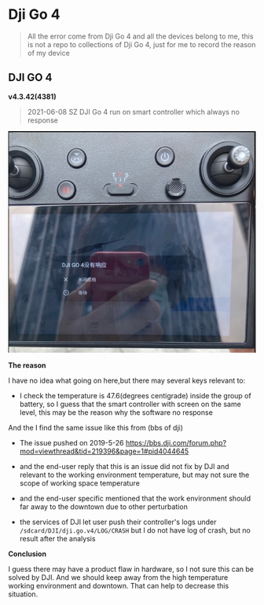 # Dji Go 4
> All the error come from Dji Go 4 and all the devices belong to me, this is not a repo to collections of Dji Go 4, just for me
> to record the reason of my device


## DJI GO 4 

**v4.3.42(4381)**
> 2021-06-08 SZ
> DJI Go 4 run on smart controller which always no response

![](img/controller-with-screen.png)

**The reason**

I have no idea what going on here,but there may several keys relevant to:

* I check the temperature is 47.6(degrees centigrade) inside the group of battery, so I guess that the smart controller with screen on the same level, this may be the reason why the software no response

And the I find the same issue like this from (bbs of dji)

* The issue pushed on 2019-5-26 https://bbs.dji.com/forum.php?mod=viewthread&tid=219396&page=1#pid4044645

* and the end-user reply that this is an issue did not fix by DJI and relevant to the working environment temperature, but may not sure the scope of working space temperature

* and the end-user specific mentioned that the work environment should far away to the downtown due to other perturbation

* the services of DJI let user push their controller's logs under `/sdcard/DJI/dji.go.v4/LOG/CRASH` but I do not have log of crash, but no result after the analysis

**Conclusion**

I guess there may have a product flaw in hardware, so I not sure this can be solved by DJI. And we should keep away from the high temperature working environment and downtown. That can help to decrease this situation.